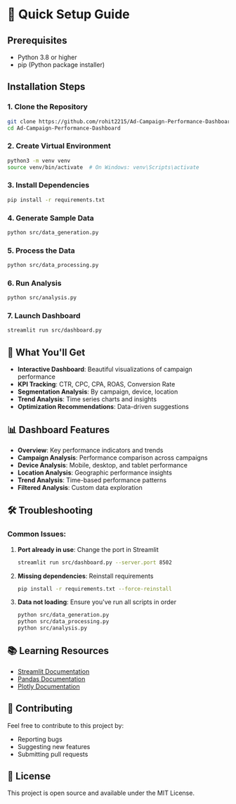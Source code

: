 # 🚀 Quick Setup Guide

## Prerequisites
- Python 3.8 or higher
- pip (Python package installer)

## Installation Steps

### 1. Clone the Repository
```bash
git clone https://github.com/rohit2215/Ad-Campaign-Performance-Dashboard.git
cd Ad-Campaign-Performance-Dashboard
```

### 2. Create Virtual Environment
```bash
python3 -m venv venv
source venv/bin/activate  # On Windows: venv\Scripts\activate
```

### 3. Install Dependencies
```bash
pip install -r requirements.txt
```

### 4. Generate Sample Data
```bash
python src/data_generation.py
```

### 5. Process the Data
```bash
python src/data_processing.py
```

### 6. Run Analysis
```bash
python src/analysis.py
```

### 7. Launch Dashboard
```bash
streamlit run src/dashboard.py
```

## 🎯 What You'll Get

- **Interactive Dashboard**: Beautiful visualizations of campaign performance
- **KPI Tracking**: CTR, CPC, CPA, ROAS, Conversion Rate
- **Segmentation Analysis**: By campaign, device, location
- **Trend Analysis**: Time series charts and insights
- **Optimization Recommendations**: Data-driven suggestions

## 📊 Dashboard Features

- **Overview**: Key performance indicators and trends
- **Campaign Analysis**: Performance comparison across campaigns
- **Device Analysis**: Mobile, desktop, and tablet performance
- **Location Analysis**: Geographic performance insights
- **Trend Analysis**: Time-based performance patterns
- **Filtered Analysis**: Custom data exploration

## 🛠️ Troubleshooting

### Common Issues:

1. **Port already in use**: Change the port in Streamlit
   ```bash
   streamlit run src/dashboard.py --server.port 8502
   ```

2. **Missing dependencies**: Reinstall requirements
   ```bash
   pip install -r requirements.txt --force-reinstall
   ```

3. **Data not loading**: Ensure you've run all scripts in order
   ```bash
   python src/data_generation.py
   python src/data_processing.py
   python src/analysis.py
   ```

## 📚 Learning Resources

- [Streamlit Documentation](https://docs.streamlit.io/)
- [Pandas Documentation](https://pandas.pydata.org/docs/)
- [Plotly Documentation](https://plotly.com/python/)

## 🤝 Contributing

Feel free to contribute to this project by:
- Reporting bugs
- Suggesting new features
- Submitting pull requests

## 📄 License

This project is open source and available under the MIT License. 